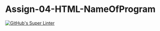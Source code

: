 # Assign-04-HTML-NameOfProgram
[![GitHub's Super Linter](https://github.com/ICS20-Programming-Angelo-Pintilie/Assign-04-HTML-NameOfProgram/workflows/GitHub's%20Super%20Linter/badge.svg)](https://github.com/ICS20-Programming-Angelo-Pintilie/Assign-04-HTML-NameOfProgram/actions)